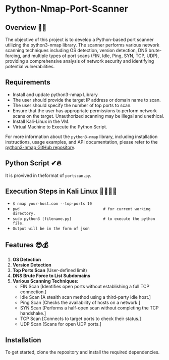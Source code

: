 # Python-Nmap-Port-Scanner

## Overview 👀🎯
The objective of this project is to develop a Python-based port scanner utilizing the python3-nmap library. The scanner performs various network scanning techniques including OS detection, version detection, DNS brute-forcing, and multiple types of port scans (FIN, Idle, Ping, SYN, TCP, UDP), providing a comprehensive analysis of network security and identifying potential vulnerabilities.

## Requirements
- Install and update python3-nmap Library
- The user should provide the target IP address or domain name to scan.
- The user should specify the number of top ports to scan.
- Ensure that the user has appropriate permissions to perform network scans on the target. Unauthorized scanning may be illegal and unethical.
- Install Kali-Linux in the VM.
- Virtual Machine to Execute the Python Script.

For more information about the `python3-nmap` library, including installation instructions, usage examples, and API documentation, please refer to the [python3-nmap GitHub repository](https://github.com/nmmapper/python3-nmap).



## Python Script  ✔🔥
It is provived in theformat of `portscan.py`. 


## Execution Steps in Kali Linux 👩‍💻👨‍💻


- `$ nmap your-host.com --top-ports 10`
- `pwd                                     # for current working directory.`
- `sudo python3 [filename.py]              # to execute the python file.` 
- `Output will be in the form of json`


## Features 😎💰

1. **OS Detection**
2. **Version Detection**
3. **Top Ports Scan** (User-defined limit)
4. **DNS Brute Force to List Subdomains**
5. **Various Scanning Techniques:**
    - FIN Scan   [Identifies open ports without establishing a full TCP connection.]
    - Idle Scan  [A stealth scan method using a third-party idle host.]
    - Ping Scan  [Checks the availability of hosts on a network.]
    - SYN Scan   [Performs a half-open scan without completing the TCP handshake.]
    - TCP Scan   [Connects to target ports to check their status.]
    - UDP Scan   [Scans for open UDP ports.]


## Installation
To get started, clone the repository and install the required dependencies.

